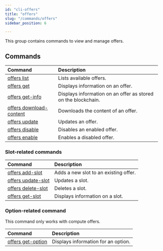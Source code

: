 ```yaml
---
id: "cli-offers"
title: "offers"
slug: "/commands/offers"
sidebar_position: 6

---
```


This group contains commands to view and manage <a id="offer"><span className="dashed-underline">offers</span></a>.

## Commands

| **Command** | **Description** |
| :- | :- |
| [offers list](/cli/commands/offers/list) | Lists available offers. |
| [offers get](/cli/commands/offers/get) | Displays information on an offer. |
| [offers get-info](/cli/commands/offers/get-info) | Displays information on an offer as stored on the blockchain. |
| [offers download-content](/cli/commands/offers/download-content) | Downloads the content of an offer. |
| [offers update](/cli/commands/offers/update) | Updates an offer. |
| [offers disable](/cli/commands/offers/disable) | Disables an enabled offer. |
| [offers enable](/cli/commands/offers/enable) | Enables a disabled offer. |

### Slot-related commands

| **Command** | **Description** |
| :- | :- |
| [offers add-slot](/cli/commands/offers/add-slot) | Adds a new slot to an existing offer. |
| [offers update-slot](/cli/commands/offers/update-slot) | Updates a slot. |
| [offers delete-slot](/cli/commands/offers/delete-slot) | Deletes a slot. |
| [offers get-slot](/cli/commands/offers/get-slot) | Displays information on a slot. |

### Option-related command

This command only works with compute offers.

| **Command** | **Description** |
| :- | :- |
| [offers get-option](/cli/commands/offers/get-option) | Displays information for an option. |

